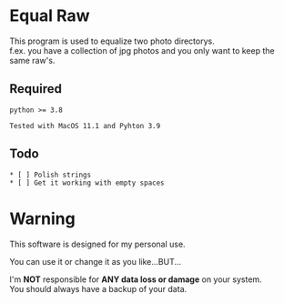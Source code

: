 # Equal Raw

This program is used to equalize two photo directorys.  
f.ex. you have a collection of jpg photos and you only want to keep the same raw's.

## Required

    python >= 3.8  
  
    Tested with MacOS 11.1 and Pyhton 3.9

## Todo

    * [ ] Polish strings
    * [ ] Get it working with empty spaces

# Warning

This software is designed for my personal use.  
  
You can use it or change it as you like...BUT...  
  
I'm **NOT** responsible for **ANY data loss or damage** on your system.  
You should always have a backup of your data.
